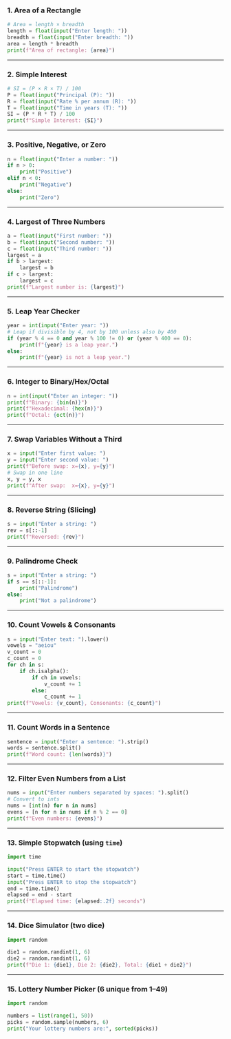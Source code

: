 
### 1. Area of a Rectangle

```python
# Area = length × breadth
length = float(input("Enter length: "))
breadth = float(input("Enter breadth: "))
area = length * breadth
print(f"Area of rectangle: {area}")
```

---

### 2. Simple Interest

```python
# SI = (P × R × T) / 100
P = float(input("Principal (P): "))
R = float(input("Rate % per annum (R): "))
T = float(input("Time in years (T): "))
SI = (P * R * T) / 100
print(f"Simple Interest: {SI}")
```

---

### 3. Positive, Negative, or Zero

```python
n = float(input("Enter a number: "))
if n > 0:
    print("Positive")
elif n < 0:
    print("Negative")
else:
    print("Zero")
```

---

### 4. Largest of Three Numbers

```python
a = float(input("First number: "))
b = float(input("Second number: "))
c = float(input("Third number: "))
largest = a
if b > largest:
    largest = b
if c > largest:
    largest = c
print(f"Largest number is: {largest}")
```

---

### 5. Leap Year Checker

```python
year = int(input("Enter year: "))
# Leap if divisible by 4, not by 100 unless also by 400
if (year % 4 == 0 and year % 100 != 0) or (year % 400 == 0):
    print(f"{year} is a leap year.")
else:
    print(f"{year} is not a leap year.")
```

---

### 6. Integer to Binary/Hex/Octal

```python
n = int(input("Enter an integer: "))
print(f"Binary: {bin(n)}")
print(f"Hexadecimal: {hex(n)}")
print(f"Octal: {oct(n)}")
```

---

### 7. Swap Variables Without a Third

```python
x = input("Enter first value: ")
y = input("Enter second value: ")
print(f"Before swap: x={x}, y={y}")
# Swap in one line
x, y = y, x
print(f"After swap:  x={x}, y={y}")
```

---

### 8. Reverse String (Slicing)

```python
s = input("Enter a string: ")
rev = s[::-1]
print(f"Reversed: {rev}")
```

---

### 9. Palindrome Check

```python
s = input("Enter a string: ")
if s == s[::-1]:
    print("Palindrome")
else:
    print("Not a palindrome")
```

---

### 10. Count Vowels & Consonants

```python
s = input("Enter text: ").lower()
vowels = "aeiou"
v_count = 0
c_count = 0
for ch in s:
    if ch.isalpha():
        if ch in vowels:
            v_count += 1
        else:
            c_count += 1
print(f"Vowels: {v_count}, Consonants: {c_count}")
```

---

### 11. Count Words in a Sentence

```python
sentence = input("Enter a sentence: ").strip()
words = sentence.split()
print(f"Word count: {len(words)}")
```

---

### 12. Filter Even Numbers from a List

```python
nums = input("Enter numbers separated by spaces: ").split()
# Convert to ints
nums = [int(n) for n in nums]
evens = [n for n in nums if n % 2 == 0]
print(f"Even numbers: {evens}")
```

---

### 13. Simple Stopwatch (using `time`)

```python
import time

input("Press ENTER to start the stopwatch")
start = time.time()
input("Press ENTER to stop the stopwatch")
end = time.time()
elapsed = end - start
print(f"Elapsed time: {elapsed:.2f} seconds")
```

---

### 14. Dice Simulator (two dice)

```python
import random

die1 = random.randint(1, 6)
die2 = random.randint(1, 6)
print(f"Die 1: {die1}, Die 2: {die2}, Total: {die1 + die2}")
```

---

### 15. Lottery Number Picker (6 unique from 1–49)

```python
import random

numbers = list(range(1, 50))
picks = random.sample(numbers, 6)
print("Your lottery numbers are:", sorted(picks))
```
